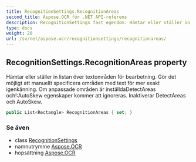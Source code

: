 ```yaml
---
title: RecognitionSettings.RecognitionAreas
second_title: Aspose.OCR för .NET API-referens
description: RecognitionSettings fast egendom. Hämtar eller ställer in listan över textområden för bearbetning.  Gör det möjligt att manuellt specificera områden med text för mer exakt igenkänning. Om anpassade områden är inställdaDetectAreas ochAutoSkew egenskaper kommer att ignoreras.  Inaktiverar DetectAreas och AutoSkew.
type: docs
weight: 20
url: /sv/net/aspose.ocr/recognitionsettings/recognitionareas/
---
```

## RecognitionSettings.RecognitionAreas property

Hämtar eller ställer in listan över textområden för bearbetning.  Gör det möjligt att manuellt specificera områden med text för mer exakt igenkänning. Om anpassade områden är inställdaDetectAreas och!:AutoSkew egenskaper kommer att ignoreras.  Inaktiverar DetectAreas och AutoSkew.

```csharp
public List<Rectangle> RecognitionAreas { set; }
```

### Se även

* class [RecognitionSettings](../)
* namnutrymme [Aspose.OCR](../../recognitionsettings/)
* hopsättning [Aspose.OCR](../../../)


